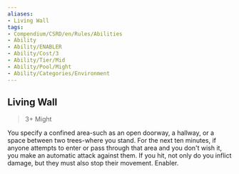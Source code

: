 ```yaml
---
aliases:
- Living Wall
tags:
- Compendium/CSRD/en/Rules/Abilities
- Ability
- Ability/ENABLER
- Ability/Cost/3
- Ability/Tier/Mid
- Ability/Pool/Might
- Ability/Categories/Environment
---
```


  
## Living Wall  
>3+  Might  
  
You specify a confined area-such as an open doorway, a hallway, or a space between two trees-where you stand. For the next ten minutes, if anyone attempts to enter or pass through that area and you don't wish it, you make an automatic attack against them. If you hit, not only do you inflict damage, but they must also stop their movement. Enabler.